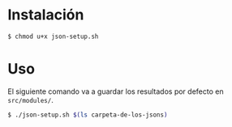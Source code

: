 # Instalación

```bash
$ chmod u+x json-setup.sh
```

# Uso

El siguiente comando va a guardar los resultados por defecto en `src/modules/`.

```bash
$ ./json-setup.sh $(ls carpeta-de-los-jsons)
```
